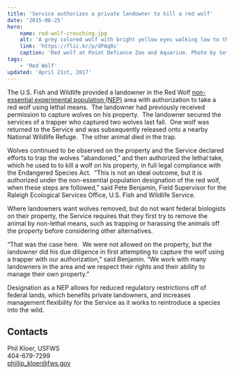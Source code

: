 ```yaml
---
title: 'Service authorizes a private landowner to kill a red wolf'
date: '2015-06-25'
hero:
    name: red-wolf-crouching.jpg
    alt: 'A grey colored wolf with bright yellow eyes walking low to the ground.'
    link: 'https://flic.kr/p/dPAq8s'
    caption: 'Red wolf at Point Defiance Zoo and Aquarium. Photo by Seth Bynum, PDZA.'
tags:
    - 'Red Wolf'
updated: 'April 21st, 2017'
---
```


The U.S. Fish and Wildlife provided a landowner in the Red Wolf [non-essential experimental population (NEP)](http://www.fws.gov/endangered/about/listing-status-codes.html) area with authorization to take a red wolf using lethal means.  The landowner had previously received permission to capture wolves on his property.  The landowner secured the services of a trapper who captured two wolves last fall.  One wolf was returned to the Service and was subsequently released onto a nearby National Wildlife Refuge.  The other animal died in the trap. 

Wolves continued to be observed on the property and the Service declared efforts to trap the wolves “abandoned,” and then authorized the lethal take, which he used to to kill a wolf on his property, in full legal compliance with the Endangered Species Act. 
“This is not an ideal outcome, but it is authorized under the non-essential population designation of the red wolf, when these steps are followed,” said Pete Benjamin, Field Supervisor for the Raleigh Ecological Services Office, U.S. Fish and Wildlife Service.

Where landowners want wolves removed, but do not want federal biologists on their property, the Service requires that they first try to remove the animal by non-lethal means, such as trapping or harassing the animals off the property before considering other alternatives. 

“That was the case here.  We were not allowed on the property, but the landowner did his due diligence in first attempting to capture the wolf using a trapper with our authorization,” said Benjamin. “We work with many landowners in the area and we respect their rights and their ability to manage their own property.” 

Designation as a NEP allows for reduced regulatory restrictions off of federal lands, which benefits private landowners, and increases management flexibility for the Service as it works to reintroduce a species into the wild.

## Contacts

Phil Kloer, USFWS  
404-679-7299  
[phillip_kloer@fws.gov](mailto:phillip_kloer@fws.gov)

